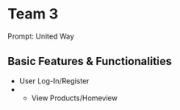 # Team 3

Prompt: United Way


## Basic Features & Functionalities

* User Log-In/Register
* * View Products/Homeview



